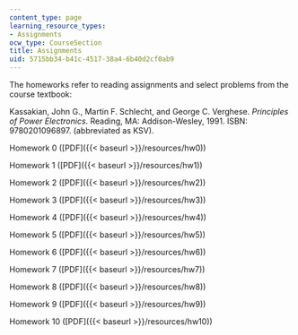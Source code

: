 ```yaml
---
content_type: page
learning_resource_types:
- Assignments
ocw_type: CourseSection
title: Assignments
uid: 5715bb34-b41c-4517-38a4-6b40d2cf0ab9
---
```


The homeworks refer to reading assignments and select problems from the course textbook:

Kassakian, John G., Martin F. Schlecht, and George C. Verghese. _Principles of Power Electronics_. Reading, MA: Addison-Wesley, 1991. ISBN: 9780201096897. (abbreviated as KSV).

Homework 0 ([PDF]({{< baseurl >}}/resources/hw0))

Homework 1 ([PDF]({{< baseurl >}}/resources/hw1))

Homework 2 ([PDF]({{< baseurl >}}/resources/hw2))

Homework 3 ([PDF]({{< baseurl >}}/resources/hw3))

Homework 4 ([PDF]({{< baseurl >}}/resources/hw4))

Homework 5 ([PDF]({{< baseurl >}}/resources/hw5))

Homework 6 ([PDF]({{< baseurl >}}/resources/hw6))

Homework 7 ([PDF]({{< baseurl >}}/resources/hw7))

Homework 8 ([PDF]({{< baseurl >}}/resources/hw8))

Homework 9 ([PDF]({{< baseurl >}}/resources/hw9))

Homework 10 ([PDF]({{< baseurl >}}/resources/hw10))